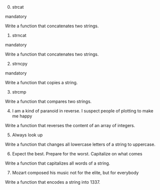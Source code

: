 0. strcat

mandatory

Write a function that concatenates two strings.

  

1. strncat

mandatory

Write a function that concatenates two strings.

  

2. strncpy

mandatory

Write a function that copies a string.



  

3. strcmp



Write a function that compares two strings.

  

4. I am a kind of paranoid in reverse. I suspect people of plotting to make me happy



Write a function that reverses the content of an array of integers.



  

5. Always look up



Write a function that changes all lowercase letters of a string to uppercase.



  

6. Expect the best. Prepare for the worst. Capitalize on what comes



Write a function that capitalizes all words of a string.





  

7. Mozart composed his music not for the elite, but for everybody



Write a function that encodes a string into 1337.
